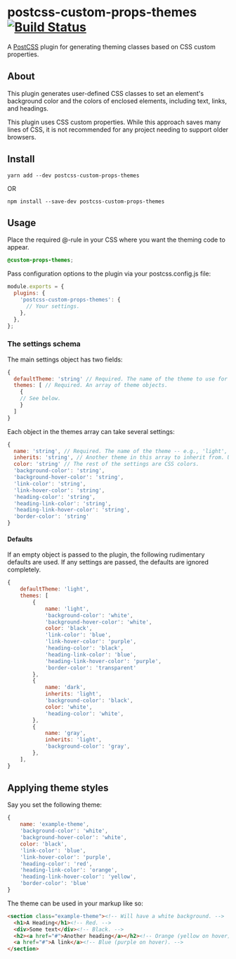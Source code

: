 # postcss-custom-props-themes [![Build Status](https://travis-ci.org/johnwatkins0/postcss-custom-props-themes.svg?branch=master)](https://travis-ci.org/johnwatkins0/postcss-custom-props-themes)

A [PostCSS](https://github.com/postcss/postcss) plugin for generating theming classes based on CSS custom properties.

## About

This plugin generates user-defined CSS classes to set an element's background color and the colors of enclosed elements, including text, links, and headings.

This plugin uses CSS custom properties. While this approach saves many lines of CSS, it is not recommended for any project needing to support older browsers.

## Install

```
yarn add --dev postcss-custom-props-themes
```

OR

```
npm install --save-dev postcss-custom-props-themes
```

## Usage

Place the required @-rule in your CSS where you want the theming code to appear.

```CSS
@custom-props-themes;
```

Pass configuration options to the plugin via your postcss.config.js file:

```Javascript
module.exports = {
  plugins: {
    'postcss-custom-props-themes': {
      // Your settings.
    },
  },
};
```

### The settings schema

The main settings object has two fields:

```Javascript
{
  defaultTheme: 'string' // Required. The name of the theme to use for fallbacks.
  themes: [ // Required. An array of theme objects.
    {
    // See below.
    }
  ]
}
```

Each object in the themes array can take several settings:

```Javascript
{
  name: 'string', // Required. The name of the theme -- e.g., 'light', 'dark', 'primary'.
  inherits: 'string', // Another theme in this array to inherit from. Unset values in this theme object will be drawn from the theme it inherits from. By default, themes inherit from the default theme.
  color: 'string' // The rest of the settings are CSS colors.
  'background-color': 'string',
  'background-hover-color': 'string',
  'link-color': 'string',
  'link-hover-color': 'string',
  'heading-color': 'string',
  'heading-link-color': 'string',
  'heading-link-hover-color': 'string',
  'border-color': 'string'
}
```

#### Defaults

If an empty object is passed to the plugin, the following rudimentary defaults are used. If any settings are passed, the defaults are ignored completely.

```Javascript
{
    defaultTheme: 'light',
    themes: [
        {
            name: 'light',
            'background-color': 'white',
            'background-hover-color': 'white',
            color: 'black',
            'link-color': 'blue',
            'link-hover-color': 'purple',
            'heading-color': 'black',
            'heading-link-color': 'blue',
            'heading-link-hover-color': 'purple',
            'border-color': 'transparent'
        },
        {
            name: 'dark',
            inherits: 'light',
            'background-color': 'black',
            color: 'white',
            'heading-color': 'white',
        },
        {
            name: 'gray',
            inherits: 'light',
            'background-color': 'gray',
        },
    ],
}
```

## Applying theme styles

Say you set the following theme:

```Javascript
{
    name: 'example-theme',
    'background-color': 'white',
    'background-hover-color': 'white',
    color: 'black',
    'link-color': 'blue',
    'link-hover-color': 'purple',
    'heading-color': 'red',
    'heading-link-color': 'orange',
    'heading-link-hover-color': 'yellow',
    'border-color': 'blue'
}
```

The theme can be used in your markup like so:

```HTML
<section class="example-theme"><!-- Will have a white background. -->
  <h1>A Heading</h1><!-- Red. -->
  <div>Some text</div><!-- Black. -->
  <h2><a href="#">Another heading</a></h2><!-- Orange (yellow on hover). -->
  <a href="#">A link</a><!-- Blue (purple on hover). -->
</section>
```
